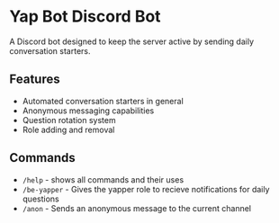 # Yap Bot Discord Bot

A Discord bot designed to keep the server active by sending daily conversation starters. 

## Features 
- Automated conversation starters in general
- Anonymous messaging capabilities
- Question rotation system 
- Role adding and removal 

## Commands 
-  `/help` - shows all commands and their uses
-  `/be-yapper` - Gives the yapper role to recieve notifications for daily questions
- `/anon` - Sends an anonymous message to the current channel